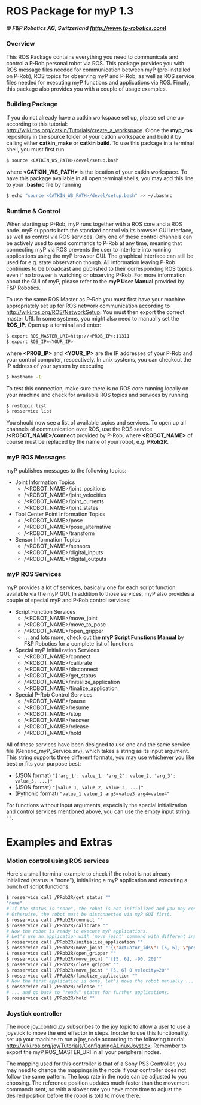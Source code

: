 # ROS Package for myP 1.3

##### &copy; F&amp;P Robotics AG, Switzerland (http://www.fp-robotics.com)

### Overview

This ROS Package contains everything you need to communicate and control a P-Rob personal robot via ROS. This package provides you with ROS message files needed for communication between myP (pre-installed on P-Rob), ROS topics for observing myP and P-Rob, as well as ROS service files needed for executing myP functions and applications via ROS. Finally, this package also provides you with a couple of usage examples.

### Building Package

If you do not already have a catkin workspace set up, please set one up according to this tutorial: http://wiki.ros.org/catkin/Tutorials/create_a_workspace. Clone the **myp_ros** repository in the source folder of your catkin workspace and build it by calling either **catkin_make** or **catkin build**. To use this package in a terminal shell, you must first run

```sh
$ source <CATKIN_WS_PATH>/devel/setup.bash
```

where **<CATKIN_WS_PATH>** is the location of your catkin workspace. To have this package available in all open terminal shells, you may add this line to your **.bashrc** file by running

```sh
$ echo "source <CATKIN_WS_PATH>/devel/setup.bash" >> ~/.bashrc
```

### Runtime &amp; Control

When starting up P-Rob, myP runs together with a ROS core and a ROS node. myP supports both the standard control via its browser GUI interface, as well as control via ROS services. Only one of these control channels can be actively used to send commands to P-Rob at any time, meaning that connecting myP via ROS prevents the user to interfere into running applications using the myP browser GUI. The graphical interface can still be used for e.g. state observation though. All information leaving P-Rob continues to be broadcast and published to their corresponding ROS topics, even if no browser is watching or observing P-Rob. For more information about the GUI of myP, please refer to the **myP User Manual** provided by F&amp;P Robotics.

To use the same ROS Master as P-Rob you must first have your machine appropriately set up for ROS network communication according to http://wiki.ros.org/ROS/NetworkSetup. You must then export the correct master URI. In some systems, you might also need to manually set the **ROS_IP**. Open up a terminal and enter:

```sh
$ export ROS_MASTER_URI=http://<PROB_IP>:11311
$ export ROS_IP=<YOUR_IP>
```

where **<PROB_IP>** and **<YOUR_IP>** are the IP addresses of your P-Rob and your control computer, respectively. In unix systems, you can checkout the IP address of your system by executing

```sh
$ hostname -I
```

To test this connection, make sure there is no ROS core running locally on your machine and check for available ROS topics and services by running

```sh
$ rostopic list
$ rosservice list
```

You should now see a list of available topics and services. To open up all channels of communication over ROS, use the ROS service **/<ROBOT_NAME>/connect** provided by P-Rob, where **<ROBOT_NAME>** of course must be replaced by the name of your robot, e.g. **PRob2R**.

### myP ROS Messages

myP publishes messages to the following topics:
- Joint Information Topics
  - /<ROBOT_NAME>/joint_positions
  - /<ROBOT_NAME>/joint_velocities
  - /<ROBOT_NAME>/joint_currents
  - /<ROBOT_NAME>/joint_states
- Tool Center Point Information Topics
  - /<ROBOT_NAME>/pose
  - /<ROBOT_NAME>/pose_alternative
  - /<ROBOT_NAME>/transform
- Sensor Information Topics
  - /<ROBOT_NAME>/sensors
  - /<ROBOT_NAME>/digital_inputs
  - /<ROBOT_NAME>/digital_outputs

### myP ROS Services

myP provides a lot of services, basically one for each script function available via the myP GUI. In addition to those services, myP also provides a couple of special myP and P-Rob control services:
- Script Function Services
  - /<ROBOT_NAME>/move_joint
  - /<ROBOT_NAME>/move_to_pose
  - /<ROBOT_NAME>/open_gripper
  - ... and lots more, check out the **myP Script Functions Manual** by F&amp;P Robotics for a complete list of functions
- Special myP Initialization Services
  - /<ROBOT_NAME>/connect
  - /<ROBOT_NAME>/calibrate
  - /<ROBOT_NAME>/disconnect
  - /<ROBOT_NAME>/get_status
  - /<ROBOT_NAME>/initialize_application
  - /<ROBOT_NAME>/finalize_application
- Special P-Rob Control Services
  - /<ROBOT_NAME>/pause
  - /<ROBOT_NAME>/resume
  - /<ROBOT_NAME>/stop
  - /<ROBOT_NAME>/recover
  - /<ROBOT_NAME>/release
  - /<ROBOT_NAME>/hold

All of these services have been designed to use one and the same service file (Generic_myP_Service.srv), which takes a string as its input argument. This string supports three different formats, you may use whichever you like best or fits your purpose best:
- (JSON format) ``` "{'arg_1': value_1, 'arg_2': value_2, 'arg_3': value_3, ...}" ```
- (JSON format) ``` "[value_1, value_2, value_3, ...]" ```
- (Pythonic format) ``` "value_1 value_2 arg3=value3 arg4=value4" ```

For functions without input arguments, especially the special initialization and control services mentioned above, you can use the empty input string `""`.

# Examples and Extras

### Motion control using ROS services

Here's a small terminal example to check if the robot is not already initialized (status is "none"), initializing a myP application and executing a bunch of script functions.

```sh
$ rosservice call /PRob2R/get_status ""
"none"
# If the status is "none", the robot is not initialized and you may connect.
# Otherwise, the robot must be disconnected via myP GUI first.
$ rosservice call /PRob2R/connect ""
$ rosservice call /PRob2R/calibrate ""
# Now the robot is ready to execute myP applications.
# Let's use an application with 'move_joint' command with different input formats:
$ rosservice call /PRob2R/initialize_application ""
$ rosservice call /PRob2R/move_joint "'{\"actuator_ids\": [5, 6], \"position\": 90, \"velocity\": 20}'"
$ rosservice call /PRob2R/open_gripper ""
$ rosservice call /PRob2R/move_joint "'[[5, 6], -90, 20]'"
$ rosservice call /PRob2R/close_gripper ""
$ rosservice call /PRob2R/move_joint "'[5, 6] 0 velocity=20'"
$ rosservice call /PRob2R/finalize_application ""
# Now the first application is done, let's move the robot manually ...
$ rosservice call /PRob2R/release ""
# ... and go back to "ready" status for further applications.
$ rosservice call /PRob2R/hold ""
```

### Joystick controller

The node joy_control.py subscribes to the joy topic to allow a user to use a joystick to move the end effector in steps. Inorder to use this functionality, set up your machine to run a joy_node according to the following tutorial http://wiki.ros.org/joy/Tutorials/ConfiguringALinuxJoystick. Remember to export the myP ROS_MASTER_URI in all your peripheral nodes.

The mapping used for this controller is that of a Sony PS3 Controller, you may need to change the mappings in the node if your controller does not follow the same pattern. The loop rate in the node can be adjusted to you choosing. The reference position updates much faster than the movement commands sent, so with a slower rate you have more time to adjust the desired position before the robot is told to move there.
